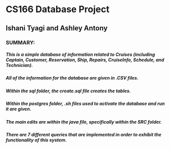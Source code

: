 # CS166 Database Project
## Ishani Tyagi and Ashley Antony 
### SUMMARY: 
##### This is a simple database of information related to Cruises (including Captain, Customer, Reservation, Ship, Repairs, CruiseInfo, Schedule, and Technician).
##### All of the information for the database are given in .CSV files. 
##### Within the sql folder, the create.sql file creates the tables.
##### Within the postgres folder, .sh files used to activate the database and run it are given.
##### The main edits are within the java file, specifically within the SRC folder.
##### There are 7 different queries that are implemented in order to exhibit the functionality of this system.
